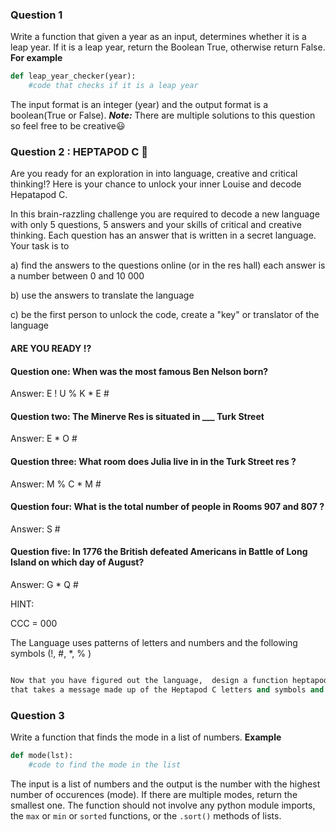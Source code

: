 ### Question 1
Write a function that given a year as an input, determines whether it is a leap year. If it is a leap year, return the Boolean True, otherwise return False.
**For example**
```python
def leap_year_checker(year):
    #code that checks if it is a leap year
```

The input format is an integer (year) and the output format is a boolean(True or False).
***Note:*** There are multiple solutions to this question so feel free to be creative😃


### Question 2 : HEPTAPOD C 🤯
Are you ready for an exploration in into language, creative and critical thinking!? Here is your chance to unlock your inner Louise and decode Hepatapod C. 

In this brain-razzling challenge you are required to decode a new language with only 5 questions, 5 answers and your skills of critical and creative thinking. 
Each question has an answer that is written in a secret language. Your task is to 

a) find the answers to the questions online (or in the res hall) each answer is a number between 0 and 10 000

b) use the answers to translate the language  

c) be the first person to unlock the code, create a "key" or translator of the language 

#### ARE YOU READY !?

#### Question one: When was the most famous Ben Nelson born?

Answer: E ! U % K * E #


#### Question two: The Minerve Res is situated in ___ Turk Street

Answer: E * O # 


#### Question three: What room does Julia live in in the Turk Street res ?

Answer: M % C * M #


#### Question four: What is the total number of people in Rooms 907 and 807 ?

Answer:  S #


#### Question five: In 1776 the British defeated Americans in Battle of Long Island on which day of August?

Answer: G * Q #

HINT:

CCC = 000

The Language uses patterns of letters and numbers and the following symbols (!, #, *, % )

```python

Now that you have figured out the language,  design a function heptapodc_converter(message) 
that takes a message made up of the Heptapod C letters and symbols and returns the message in human language (a number) . 


```

### Question 3
Write a function that finds the mode in a list of numbers.
**Example**
```python
def mode(lst):
    #code to find the mode in the list
```
The input is a list of numbers and the output is the number with the highest number of occurences (mode). If there are multiple modes, return the smallest one.
The function should not involve any python module imports, the ```max``` or ```min``` or ```sorted``` functions, or the ```.sort()``` methods of lists.

